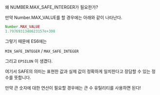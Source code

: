 왜 NUMBER.MAX_SAFE_INTERGER가 필요한가?



만약 Number.MAX_VALUE를 할 경우에는 아래와 같이 나타난다.

```javascript
Number.MAX_VALUE
1.7976931348623157e+308
```

그렇기 때문에 ES6에는 

`MIN_SAFE_INTEGER` / `MAX_SAFE_INTEGER`

그리고 `EPSILON` 이 생겼다.

여기서 SAFE의 의미는 표현한 값과 실제 값이 정확하게 일치한다고 장담할 수 있는 정수를 뜻합니다.

만약 큰 숫자에 대한 연산이 필요할 경우에는 큰 수 유틸리티를 사용하면 된다!

